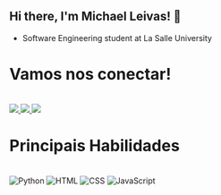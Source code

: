 ## Hi there, I'm Michael Leivas! 👋

- Software Engineering student at La Salle University

# Vamos nos conectar!
<div>
  <br>
    <a href="mailto:macleivas@hotmail.com">
        <img src="https://img.shields.io/badge/Microsoft_Outlook-0078D4?style=for-the-badge&logo=microsoft-outlook&logoColor=white"/>
    </a>
    <a href="https://www.linkedin.com/in/michael-leivas-zanette-a779a2216/">
        <img src="https://img.shields.io/badge/LinkedIn-0077B5?style=for-the-badge&logo=linkedin&logoColor=white"/>
    </a>
    <a href="https://www.instagram.com/michaelleivasz/">
        <img src="https://img.shields.io/badge/Instagram-E4405F?style=for-the-badge&logo=instagram&logoColor=white"/>
    </a>
</div>

# Principais Habilidades

<div style="display: inline_block"><br/>
 <img align="center" alt="Python" src=https://img.shields.io/badge/Python-3776AB?style=for-the-badge&logo=python&logoColor=white />
 <img align="center" alt="HTML" src=https://img.shields.io/badge/HTML5-E34F26?style=for-the-badge&logo=html5&logoColor=white />
 <img align="center" alt="CSS" src=https://img.shields.io/badge/CSS3-1572B6?style=for-the-badge&logo=css3&logoColor=white />
 <img align="center" alt="JavaScript" src=https://img.shields.io/badge/JavaScript-323330?style=for-the-badge&logo=javascript&logoColor=F7DF1E />
 <br/>
</div><br/>
